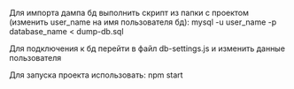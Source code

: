 Для импорта дампа бд выполнить скрипт из папки с проектом (изменить user_name на имя пользователя бд): 
  mysql -u user_name -p database_name < dump-db.sql

Для подключения к бд перейти в файл db-settings.js и изменить данные пользователя

Для запуска проекта использовать: npm start